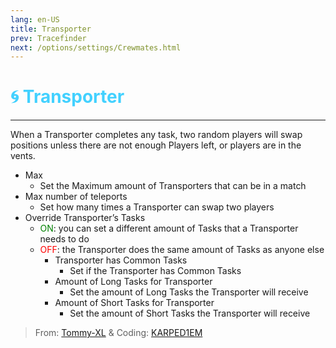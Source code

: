 ```yaml
---
lang: en-US
title: Transporter
prev: Tracefinder
next: /options/settings/Crewmates.html
---
```


# <font color="#42D1FF">🌀 <b>Transporter</b></font> <Badge text="Basic" type="tip" vertical="middle"/>
---

When a Transporter completes any task, two random players will swap positions unless there are not enough Players left, or players are in the vents.
* Max
  * Set the Maximum amount of Transporters that can be in a match
* Max number of teleports
  * Set how many times a Transporter can swap two players
* Override Transporter’s Tasks
  * <font color=green>ON</font>: you can set a different amount of Tasks that a Transporter needs to do
  * <font color=red>OFF</font>: the Transporter does the same amount of Tasks as anyone else
    * Transporter has Common Tasks
      * Set if the Transporter has Common Tasks
    * Amount of Long Tasks for Transporter
      * Set the amount of Long Tasks the Transporter will receive
    * Amount of Short Tasks for Transporter
      * Set the amount of Short Tasks the Transporter will receive

> From: [Tommy-XL](https://github.com/KARPED1EM/TownOfHostEdited/issues/18) & Coding: [KARPED1EM](https://github.com/KARPED1EM)